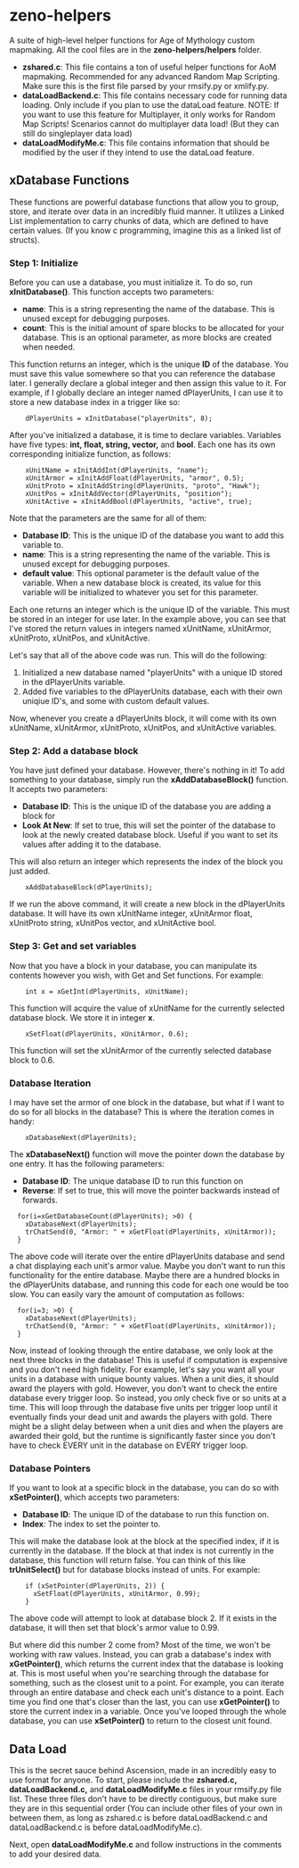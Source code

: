 # zeno-helpers
A suite of high-level helper functions for Age of Mythology custom mapmaking. All the cool files are in the **zeno-helpers/helpers** folder.
* **zshared.c**: This file contains a ton of useful helper functions for AoM mapmaking. Recommended for any advanced Random Map Scripting. Make sure this is the first file parsed by your rmsify.py or xmlify.py.
* **dataLoadBackend.c**: This file contains necessary code for running data loading. Only include if you plan to use the dataLoad feature. NOTE: If you want to use this feature for Multiplayer, it only works for Random Map Scripts! Scenarios cannot do multiplayer data load! (But they can still do singleplayer data load)
* **dataLoadModifyMe.c**: This file contains information that should be modified by the user if they intend to use the dataLoad feature.

## xDatabase Functions
These functions are powerful database functions that allow you to group, store, and iterate over data in an incredibly fluid manner. It utilizes a Linked List implementation to carry chunks of data, which are defined to have certain values. (If you know c programming, imagine this as a linked list of structs).

### Step 1: Initialize
Before you can use a database, you must initialize it. To do so, run **xInitDatabase()**. This function accepts two parameters:
* **name**: This is a string representing the name of the database. This is unused except for debugging purposes.
* **count**: This is the initial amount of spare blocks to be allocated for your database. This is an optional parameter, as more blocks are created when needed.

This function returns an integer, which is the unique **ID** of the database. You must save this value somewhere so that you can reference the database later. I generally declare a global integer and then assign this value to it. For example, if I globally declare an integer named dPlayerUnits, I can use it to store a new database index in a trigger like so:
``` 
    dPlayerUnits = xInitDatabase("playerUnits", 8);
```

After you've initialized a database, it is time to declare variables. Variables have five types: **int, float, string, vector,** and **bool**. Each one has its own corresponding initialize function, as follows:
```
    xUnitName = xInitAddInt(dPlayerUnits, "name");
    xUnitArmor = xInitAddFloat(dPlayerUnits, "armor", 0.5);
    xUnitProto = xInitAddString(dPlayerUnits, "proto", "Hawk");
    xUnitPos = xInitAddVector(dPlayerUnits, "position");
    xUnitActive = xInitAddBool(dPlayerUnits, "active", true);
```
Note that the parameters are the same for all of them: 
* **Database ID**: This is the unique ID of the database you want to add this variable to.
* **name**: This is a string representing the name of the variable. This is unused except for debugging purposes.
* **default value**: This optional parameter is the default value of the variable. When a new database block is created, its value for this variable will be initialized to whatever you set for this parameter.

Each one returns an integer which is the unique ID of the variable. This must be stored in an integer for use later. In the example above, you can see that I've stored the return values in integers named xUnitName, xUnitArmor, xUnitProto, xUnitPos, and xUnitActive.

Let's say that all of the above code was run. This will do the following:
1. Initialized a new database named "playerUnits" with a unique ID stored in the dPlayerUnits variable.
2. Added five variables to the dPlayerUnits database, each with their own uniqiue ID's, and some with custom default values.

Now, whenever you create a dPlayerUnits block, it will come with its own xUnitName, xUnitArmor, xUnitProto, xUnitPos, and xUnitActive variables.

### Step 2: Add a database block
You have just defined your database. However, there's nothing in it! To add something to your database, simply run the **xAddDatabaseBlock()** function. It accepts two parameters:
* **Database ID**: This is the unique ID of the database you are adding a block for
* **Look At New**: If set to true, this will set the pointer of the database to look at the newly created database block. Useful if you want to set its values after adding it to the database.

This will also return an integer which represents the index of the block you just added.
```
    xAddDatabaseBlock(dPlayerUnits);
```
If we run the above command, it will create a new block in the dPlayerUnits database. It will have its own xUnitName integer, xUnitArmor float, xUnitProto string, xUnitPos vector, and xUnitActive bool.

### Step 3: Get and set variables
Now that you have a block in your database, you can manipulate its contents however you wish, with Get and Set functions. For example:
```
    int x = xGetInt(dPlayerUnits, xUnitName);
```
This function will acquire the value of xUnitName for the currently selected database block. We store it in integer **x**.
```
    xSetFloat(dPlayerUnits, xUnitArmor, 0.6);
```
This function will set the xUnitArmor of the currently selected database block to 0.6.

### Database Iteration
I may have set the armor of one block in the database, but what if I want to do so for all blocks in the database? This is where the iteration comes in handy:
```
    xDatabaseNext(dPlayerUnits);
```
The **xDatabaseNext()** function will move the pointer down the database by one entry. It has the following parameters:
* **Database ID**: The unique database ID to run this function on
* **Reverse**: If set to true, this will move the pointer backwards instead of forwards.
```
  for(i=xGetDatabaseCount(dPlayerUnits); >0) {
    xDatabaseNext(dPlayerUnits);
    trChatSend(0, "Armor: " + xGetFloat(dPlayerUnits, xUnitArmor));
  }
```
The above code will iterate over the entire dPlayerUnits database and send a chat displaying each unit's armor value. Maybe you don't want to run this functionality for the entire database. Maybe there are a hundred blocks in the dPlayerUnits database, and running this code for each one would be too slow. You can easily vary the amount of computation as follows:
```
  for(i=3; >0) {
    xDatabaseNext(dPlayerUnits);
    trChatSend(0, "Armor: " + xGetFloat(dPlayerUnits, xUnitArmor));
  }
```
Now, instead of looking through the entire database, we only look at the next three blocks in the database! This is useful if computation is expensive and you don't need high fidelity. For example, let's say you want all your units in a database with unique bounty values. When a unit dies, it should award the players with gold. However, you don't want to check the entire database every trigger loop. So instead, you only check five or so units at a time. This will loop through the database five units per trigger loop until it eventually finds your dead unit and awards the players with gold. There might be a slight delay between when a unit dies and when the players are awarded their gold, but the runtime is significantly faster since you don't have to check EVERY unit in the database on EVERY trigger loop.

### Database Pointers
If you want to look at a specific block in the database, you can do so with **xSetPointer()**, which accepts two parameters:
* **Database ID**: The unique ID of the database to run this function on.
* **Index**: The index to set the pointer to.

This will make the database look at the block at the specified index, if it is currently in the database. If the block at that index is not currently in the database, this function will return false. You can think of this like **trUnitSelect()** but for database blocks instead of units. For example:
```
    if (xSetPointer(dPlayerUnits, 2)) {
      xSetFloat(dPlayerUnits, xUnitArmor, 0.99);
    }
```
The above code will attempt to look at database block 2. If it exists in the database, it will then set that block's armor value to 0.99.

But where did this number 2 come from? Most of the time, we won't be working with raw values. Instead, you can grab a database's index with **xGetPointer()**, which returns the current index that the database is looking at. This is most useful when you're searching through the database for something, such as the closest unit to a point. For example, you can iterate through an entire database and check each unit's distance to a point. Each time you find one that's closer than the last, you can use **xGetPointer()** to store the current index in a variable. Once you've looped through the whole database, you can use **xSetPointer()** to return to the closest unit found.

## Data Load
This is the secret sauce behind Ascension, made in an incredibly easy to use format for anyone. To start, please include the **zshared.c, dataLoadBackend.c,** and **dataLoadModifyMe.c** files in your rmsify.py file list. These three files don't have to be directly contiguous, but make sure they are in this sequential order (You can include other files of your own in between them, as long as zshared.c is before dataLoadBackend.c and dataLoadBackend.c is before dataLoadModifyMe.c).

Next, open **dataLoadModifyMe.c** and follow instructions in the comments to add your desired data.
